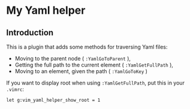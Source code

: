 # My Yaml helper

## Introduction

This is a plugin that adds some methods for traversing Yaml files:

- Moving to the parent node ( `:YamlGoToParent` ),
- Getting the full path to the current element ( `:YamlGetFullPath` ),
- Moving to an element, given the path ( `:YamlGoToKey` )

If you want to display root when using `:YamlGetFullPath`, put this in your `.vimrc`:
```
let g:vim_yaml_helper_show_root = 1
```
